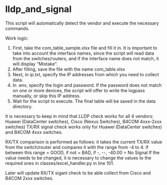 # lldp_and_signal
This script will automatically detect the vendor and execute the necessary commands.

Work logic:
1. First, take the com_table_sample.xlsx file and fill it in. It is important to take into account the interface names,
since the script will read data from the switches/routers, and if the interface name does not match, it will display "Mistake".
2. After filling, save the file with the name com_table.xlsx
3. Next, in ip.txt, specify the IP addresses from which you need to collect data.
4. In .env, specify the login and password. If the password does not match on one or more devices, the script
will offer to write the logpass manually, or skip this IP address.
5. Wait for the script to execute. The final table will be saved in the data directory.

It is necessary to keep in mind that LLDP check works for all 4 vendors: Huawei (DataCenter switches), Cisco (Nexus Switches), B4COM 4xxx-2xxx switches)
TX/RX signal check works only for Huawei (DataCenter switches) and B4COM 4xxx switches.

RX/TX comparison is performed as follows: it takes the current TX/RX value from the switch/router and compares it with the range from -4 to 4.
If between this range = GOOD, if not = BAD, if -, --, -40.00 = No Signal
If the value needs to be changed, it is necessary to change the values ​​to the required ones in classes/excel_handler.py in line 101.

Later will update RX/TX siganl check to be able collect from Cisco and B4COM 2xxx switches.
